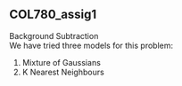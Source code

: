 ## COL780_assig1        
Background Subtraction    
We have tried three models for this problem:     
1. Mixture of Gaussians
2. K Nearest Neighbours
    
